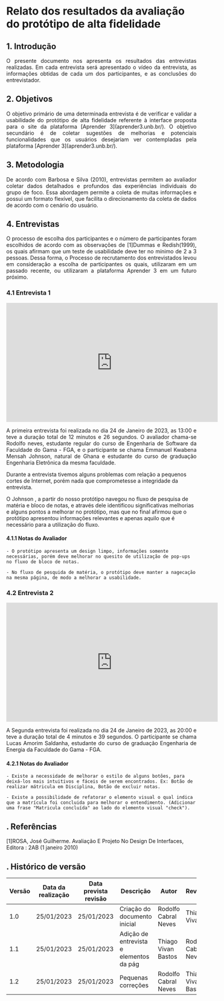 # Relato dos resultados da avaliação do protótipo de alta fidelidade

## 1. Introdução

<p align="justify">
O presente documento nos apresenta os resultados das entrevistas realizadas. Em cada entrevista será apresentado o vídeo da entrevista, as informações obtidas de cada um dos participantes, e as conclusões do entrevistador.
</p>

## 2. Objetivos

<p align="justify">
O objetivo primário de uma determinada entrevista é de verificar e validar a usabilidade do protótipo de alta fidelidade referente à interface proposta para o site da plataforma [Aprender 3](aprender3.unb.br/). O objetivo secundário é de coletar sugestões de melhorias e potenciais funcionalidades que os usuários desejariam ver contempladas pela plataforma [Aprender 3](aprender3.unb.br/).
</p>

## 3. Metodologia

<p align="justify">
De acordo com Barbosa e Silva (2010), entrevistas permitem ao avaliador coletar dados detalhados e profundos das experiências individuais do grupo de foco. Essa abordagem permite a coleta de muitas informações e possui um formato flexível, que facilita o direcionamento da coleta de dados de acordo com o cenário do usuário.
</p>

## 4. Entrevistas

<p align="justify">
O processo de escolha dos participantes e o número de participantes foram escolhidos de acordo com as observações de [1]Dummas e Redish(1999), os quais afirmam que um teste de usabilidade deve ter no mínimo de 2 a 3 pessoas. Dessa forma, o Processo de recrutamento dos entrevistados levou em consideração a escolha de participantes os quais, utilizaram em um passado recente, ou utilizaram a plataforma Aprender 3 em um futuro próximo. 
</p>

### 4.1 Entrevista 1

<iframe width="560" height="315" src="https://youtu.be/OMEpeEg8zFI" frameborder="0" allow="accelerometer; autoplay; clipboard-write; encrypted-media; gyroscope; picture-in-picture" allowfullscreen></iframe> 

<p align="justify">
 A primeira entrevista foi realizada no dia 24 de Janeiro de 2023, as 13:00 e teve a duração total de 12 minutos e 26 segundos. O avaliador chama-se Rodolfo neves, estudante regular do curso de Engenharia de Software da Faculdade do Gama - FGA, e o participante se chama Emmanuel Kwabena Mensah Johnson, natural de Ghana e estudante do curso de graduação Engenharia Eletrônica da mesma faculdade.

 Durante a entrevista tivemos alguns problemas com relação a pequenos cortes de Internet, porém nada que comprometesse a integridade da entrevista.

O Johnson , a partir do nosso protótipo navegou no fluxo de pesquisa de matéria e bloco de notas, e através dele identificou significativas melhorias e alguns pontos a melhorar no protótipo, mas que no final afirmou que o protótipo apresentou informações relevantes e apenas aquilo que é necessário para a utilização do fluxo.
</p>

#### 4.1.1 Notas do Avaliador

    - O protótipo apresenta um design limpo, informações somente necessárias, porém deve melhorar no quesito de utilização de pop-ups no fluxo de bloco de notas.

    - No fluxo de pesquida de matéria, o protótipo deve manter a nagecação na mesma página, de modo a melhorar a usabilidade.


### 4.2 Entrevista 2

<iframe width="560" height="315" src="https://youtu.be/K5cOvuAPqPo" frameborder="0" allow="accelerometer; autoplay; clipboard-write; encrypted-media; gyroscope; picture-in-picture" allowfullscreen></iframe> 

<p align="justify">
 A Segunda entrevista foi realizada no dia 24 de Janeiro de 2023, as 20:00 e teve a duração total de 4 minutos e 39 segundos. O participante se chama Lucas Amorim Saldanha, estudante do curso de graduação Engenharia de Energia da Faculdade do Gama - FGA.
</p>

#### 4.2.1 Notas do Avaliador
    - Existe a necessidade de melhorar o estilo de alguns botões, para deixá-los mais intuitivos e fáceis de serem encontrados. Ex: Botão de realizar mátricula em Disciplina, Botão de excluir notas.

    - Existe a possibilidade de refatorar o elemento visual o qual indica que a matrícula foi concluida para melhorar o entendimento. (Adicionar uma frase "Matricula concluída" ao lado do elemento visual "check").


## . Referências
[1]ROSA, José Guilherme. Avaliação E Projeto No Design De Interfaces, Editora : 2AB (1 janeiro 2010)
## . Histórico de versão

| Versão | Data da realização | Data prevista revisão | Descrição | Autor | Revisor |
|--------|------|------|-----------|-------|---------|
| 1.0    | 25/01/2023 | 25/01/2023 | Criação do documento inicial | Rodolfo Cabral Neves | Thiago Vivan |
| 1.1    | 25/01/2023 | 25/01/2023 | Adição de entrevista e elementos da pág | Thiago Vivan Bastos | Rodolfo Cabral Neves |
| 1.2    | 25/01/2023 | 25/01/2023 | Pequenas correções | Rodolfo Cabral Neves |Thiago Vivan Bastos|